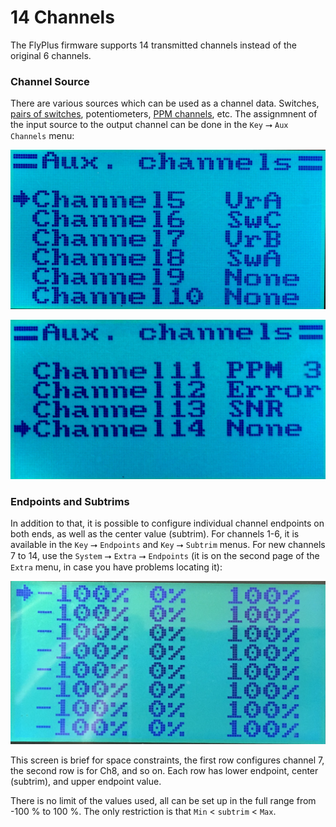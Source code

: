 # 14 Channels

The FlyPlus firmware supports 14 transmitted channels instead of the
original 6 channels.


### Channel Source ###

There are various sources which can be used as a channel data.
Switches, [pairs of switches](Switches-Combined), potentiometers,
[PPM channels](PPM-Input), etc. The assignmnent of the
input source to the output channel can be done in the
`Key` ⭢ `Aux Channels` menu:

![Aux Channels 1](aux-channels-1.jpg)

![Aux Channels 2](aux-channels-2.jpg)


### Endpoints and Subtrims ###

In addition to that, it is possible to configure individual
channel endpoints on both ends, as well as the center value (subtrim).
For channels 1-6, it is available in the `Key` ⭢ `Endpoints` and
`Key` ⭢ `Subtrim` menus. For new channels 7 to 14, use the
`System` ⭢ `Extra` ⭢ `Endpoints` (it is on the second page of the
`Extra` menu, in case you have problems locating it):

![Endpoints](extra-endpoints.jpg)

This screen is brief for space constraints, the first row configures
channel 7, the second row is for Ch8, and so on. Each row has lower endpoint,
center (subtrim), and upper endpoint value.

There is no limit of the values used, all can be set up in the full range from
-100 % to 100 %. The only restriction is that `Min` < `subtrim` < `Max`.

